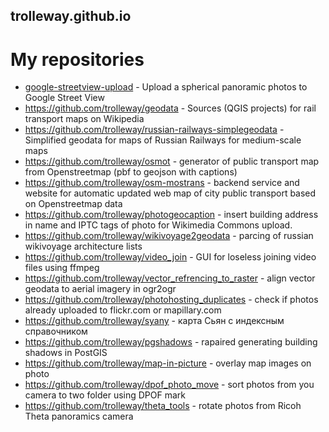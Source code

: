 ## trolleway.github.io

# My repositories

* [google-streetview-upload](https://github.com/trolleway/google-streetview-upload) - Upload a spherical panoramic photos to Google Street View
* https://github.com/trolleway/geodata - Sources (QGIS projects) for rail transport maps on Wikipedia
* https://github.com/trolleway/russian-railways-simplegeodata - Simplified geodata for maps of Russian Railways for medium-scale maps
* https://github.com/trolleway/osmot - generator of public transport map from Openstreetmap (pbf to geojson with captions)
* https://github.com/trolleway/osm-mostrans - backend service and website for automatic updated web map of city public transport based on Openstreetmap data
* https://github.com/trolleway/photogeocaption - insert building address in name and IPTC tags of photo for Wikimedia Commons upload.
* https://github.com/trolleway/wikivoyage2geodata - parcing of russian wikivoyage architecture lists
* https://github.com/trolleway/video_join - GUI for loseless joining video files using ffmpeg
* https://github.com/trolleway/vector_refrencing_to_raster - align vector geodata to aerial imagery in ogr2ogr
* https://github.com/trolleway/photohosting_duplicates - check if photos already uploaded to flickr.com or mapillary.com
* https://github.com/trolleway/syany - карта Сьян с индексным справочником
* https://github.com/trolleway/pgshadows - rapaired generating building shadows in PostGIS
* https://github.com/trolleway/map-in-picture - overlay map images on photo
* https://github.com/trolleway/dpof_photo_move - sort photos from you camera to two folder using DPOF mark
* https://github.com/trolleway/theta_tools - rotate photos from Ricoh Theta panoramics camera


